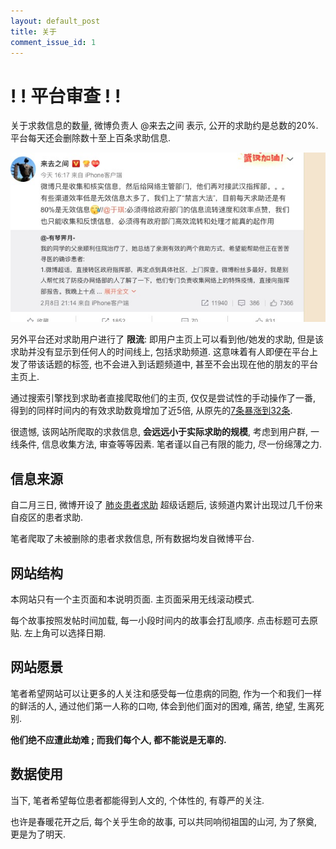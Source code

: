 ```yaml
---
layout: default_post
title: 关于
comment_issue_id: 1
---
```


# ! ! 平台审查 ! !

关于求救信息的数量, 微博负责人 @来去之间 表示, 公开的求助约是总数的20%. 平台每天还会删除数十至上百条求助信息.

[![](/assets/supertopic_comments.jpg)](/assets/supertopic_comments.jpg)

另外平台还对求助用户进行了 __限流__: 即用户主页上可以看到他/她发的求助, 但是该求助并没有显示到任何人的时间线上, 包括求助频道. 这意味着有人即便在平台上发了带该话题的标签, 也不会进入到话题频道中, 甚至不会出现在他的朋友的平台主页上. 

通过搜索引擎找到求助者直接爬取他们的主页, 仅仅是尝试性的手动操作了一番, 得到的同样时间内的有效求助数竟增加了近5倍, 从原先的[7条暴涨到32条](/weibo_censor.txt).

很遗憾, 该网站所爬取的求救信息, __会远远小于实际求助的规模__, 考虑到用户群, 一线条件, 信息收集方法, 审查等等因素. 笔者谨以自己有限的能力, 尽一份绵薄之力.

## 信息来源

自二月三日, 微博开设了 [肺炎患者求助](https://huati.weibo.com/6882551) 超级话题后, 该频道内累计出现过几千份来自疫区的患者求助. 

笔者爬取了未被删除的患者求救信息, 所有数据均发自微博平台. 

## 网站结构

本网站只有一个主页面和本说明页面. 主页面采用无线滚动模式. 

每个故事按照发帖时间加载, 每一小段时间内的故事会打乱顺序. 点击标题可去原贴. 左上角可以选择日期.

## 网站愿景

笔者希望网站可以让更多的人关注和感受每一位患病的同胞, 作为一个和我们一样的鲜活的人, 通过他们第一人称的口吻, 体会到他们面对的困难, 痛苦, 绝望, 生离死别. 

__他们绝不应遭此劫难 ; 而我们每个人, 都不能说是无辜的.__


## 数据使用

当下, 笔者希望每位患者都能得到人文的, 个体性的, 有尊严的关注.

也许是春暖花开之后, 每个关乎生命的故事, 可以共同响彻祖国的山河, 为了祭奠, 更是为了明天.


